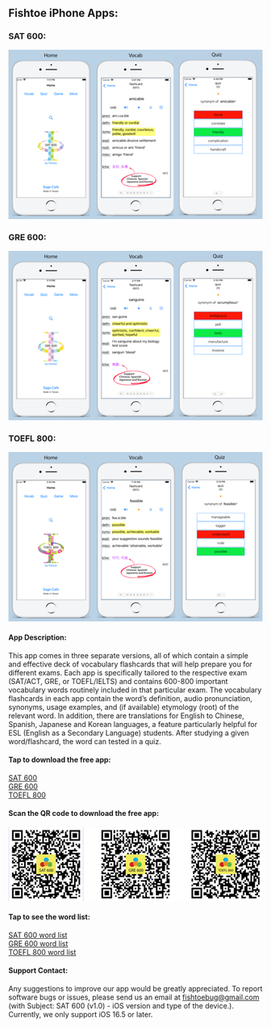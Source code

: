 ## Fishtoe iPhone Apps:

### SAT 600:
![SAT_URL_Image](/SAT_5.5_URL_image-518x345.png)

### GRE 600:
![GRE_URL_Image](/GRE_5.5_URL_image-518x345.png)

### TOEFL 800:
![TOEFL_URL_Image](/TOEFL_5.5_URL_image-518x345.png)


#### App Description:
This app comes in three separate versions, all of which contain a simple and effective deck of vocabulary flashcards that will help prepare you for different exams. Each app is specifically tailored to the respective exam (SAT/ACT, GRE, or TOEFL/IELTS) and contains 600-800 important vocabulary words routinely included in that particular exam. The vocabulary flashcards in each app contain the word’s definition, audio pronunciation, synonyms, usage examples, and (if available) etymology (root) of the relevant word. In addition, there are translations for English to Chinese, Spanish, Japanese and Korean languages, a feature particularly helpful for ESL (English as a Secondary Language) students. After studying a given word/flashcard, the word can tested in a quiz.

#### Tap to download the free app:
[SAT 600](https://apps.apple.com/tw/app/fishtoe-sat/id1642123199?l=en-GB)       
[GRE 600](https://apps.apple.com/tw/app/fishtoe-gre/id6443974879?l=en-GB)       
[TOEFL 800](https://apps.apple.com/tw/app/fishtoe-toefl/id6449369741?l=en-GB)       

#### Scan the QR code to download the free app:
![ ](/SAT_GRE_TOEFL-QRcode-550x160.png)     
     

#### Tap to see the word list:              
[SAT 600 word list](https://github.com/fishtoeG/fishtoe/wiki/SAT_words_600)      
[GRE 600 word list](https://github.com/fishtoeG/fishtoe/wiki/GRE_words_600)      
[TOEFL 800 word list](https://github.com/fishtoeG/fishtoe/wiki/TOEFL_words_800)

#### Support Contact:
Any suggestions to improve our app would be greatly appreciated.  To report software bugs or issues, please send us an email at fishtoebug@gmail.com (with Subject: SAT 600 (v1.0) - iOS version and type of the device.).  Currently, we only support iOS 16.5 or later.
